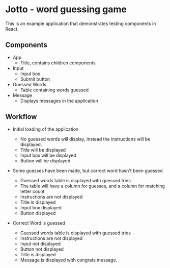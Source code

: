 # Jotto - word guessing game
This is an example application that demonstrates testing components in React. 

## Components
* App
    * Title, contains children components
* Input
    * Input box 
    * Submit button
* Guessed Words
    * Table containing words guessed
* Message
   * Displays messages in the application

## Workflow 
* Initial loading of the application
    * No guessed words will display, instead the instructions will be displayed.
    *  Title will be displayed
    *  Input box will be displayed
    *  Button will be displayed

* Some guesses have been made, but correct word hasn't been guessed 
    * Guessed words table is displayed with guessed tries
    * The table will have a column for guesses, and a column for matching letter count 
    * Instructions are not displayed
    * Title is displayed
    * Input box displayed
    * Button displayed

* Correct Word is guessed
    * Guessed words table is displayed with guessed tries
    * Instructions are not displayed
    * Input not displayed
    * Button not displayed
    * Title is displayed
    * Message is displayed with congrats message. 